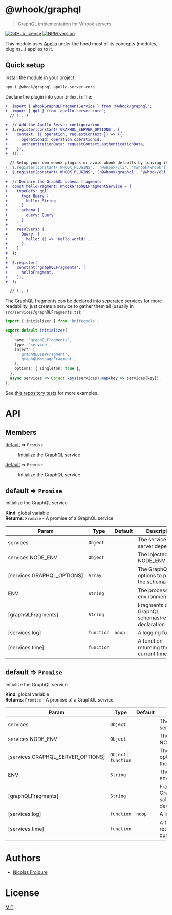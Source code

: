 [//]: # ( )
[//]: # (This file is automatically generated by a `metapak`)
[//]: # (module. Do not change it  except between the)
[//]: # (`content:start/end` flags, your changes would)
[//]: # (be overridden.)
[//]: # ( )
# @whook/graphql
> GraphQL implementation for Whook servers

[![GitHub license](https://img.shields.io/badge/license-MIT-blue.svg)](https://github.com/nfroidure/whook/blob/master/packages/whook-graphql/LICENSE)
[![NPM version](https://badge.fury.io/js/%40whook%2Fgraphql.svg)](https://npmjs.org/package/@whook/graphql)


[//]: # (::contents:start)

This module uses [Apollo](https://www.apollographql.com/) under the hood
 most of its concepts (modules, plugins...) applies to it.

## Quick setup

Install the module in your project:
```sh
npm i @whook/graphql apollo-server-core
```

Declare the plugin into your `index.ts` file:
```diff
+  import { WhookGraphQLFragmentService } from '@whook/graphql';
+  import { gql } from 'apollo-server-core';
  // (...)

+  // Add the Apollo Server configuration
+  $.register(constant('GRAPHQL_SERVER_OPTIONS', {
+    context: ({ operation, requestContext }) => ({
+      operationId: operation.operationId,
+      authenticationData: requestContext.authenticationData,
+    }),
+  }));

  // Setup your own whook plugins or avoid whook defaults by leaving it empty
-  $.register(constant('WHOOK_PLUGINS', ['@whook/cli', '@whook/whook']));
+  $.register(constant('WHOOK_PLUGINS', ['@whook/graphql', '@whook/cli', '@whook/whook']));

+  // Declare the GraphQL schema fragments
+  const helloFragment: WhookGraphQLFragmentService = {
+    typeDefs: gql`
+      type Query {
+        hello: String
+      }
+      schema {
+        query: Query
+      }
+    `,
+    resolvers: {
+      Query: {
+        hello: () => 'Hello world!',
+      },
+    },
+  };
+
+  $.register(
+    constant('graphQLFragments', [
+      helloFragment,
+    ]),
+  );

  // (...)
```

The GraphQL fragments can be declared into separated services
 for more readability, just create a service to gather them
 all (usually in `src/services/graphQLFragments.ts`):
```ts
import { initializer } from 'knifecycle';

export default initializer(
  {
    name: 'graphQLFragments',
    type: 'service',
    inject: [
      'graphQLUserFragment',
      'graphQLMessageFragment',
    ],
    options: { singleton: true },
  },
  async services => Object.keys(services).map(key => services[key]),
);
```

See [this repository tests](./src/intex.test.ts) for more examples.

[//]: # (::contents:end)

# API
## Members

<dl>
<dt><a href="#default">default</a> ⇒ <code>Promise</code></dt>
<dd><p>Initialize the GraphQL service</p>
</dd>
<dt><a href="#default">default</a> ⇒ <code>Promise</code></dt>
<dd><p>Initialize the GraphQL service</p>
</dd>
</dl>

<a name="default"></a>

## default ⇒ <code>Promise</code>
Initialize the GraphQL service

**Kind**: global variable  
**Returns**: <code>Promise</code> - A promise of a GraphQL service  

| Param | Type | Default | Description |
| --- | --- | --- | --- |
| services | <code>Object</code> |  | The services the server depends on |
| services.NODE_ENV | <code>Object</code> |  | The injected NODE_ENV value |
| [services.GRAPHQL_OPTIONS] | <code>Array</code> |  | The GraphQL options to pass to the schema |
| ENV | <code>String</code> |  | The process environment |
| [graphQLFragments] | <code>String</code> |  | Fragments of GraphQL schemas/resolvers declaration |
| [services.log] | <code>function</code> | <code>noop</code> | A logging function |
| [services.time] | <code>function</code> |  | A function returning the current timestamp |

<a name="default"></a>

## default ⇒ <code>Promise</code>
Initialize the GraphQL service

**Kind**: global variable  
**Returns**: <code>Promise</code> - A promise of a GraphQL service  

| Param | Type | Default | Description |
| --- | --- | --- | --- |
| services | <code>Object</code> |  | The services the server depends on |
| services.NODE_ENV | <code>Object</code> |  | The injected NODE_ENV value |
| [services.GRAPHQL_SERVER_OPTIONS] | <code>Object</code> \| <code>function</code> |  | The GraphQL options to pass to the server |
| ENV | <code>String</code> |  | The process environment |
| [graphQLFragments] | <code>String</code> |  | Fragments of GraphQL schemas/resolvers declaration |
| [services.log] | <code>function</code> | <code>noop</code> | A logging function |
| [services.time] | <code>function</code> |  | A function returning the current timestamp |


# Authors
- [Nicolas Froidure](http://insertafter.com/en/index.html)

# License
[MIT](https://github.com/nfroidure/whook/blob/master/packages/whook-graphql/LICENSE)
